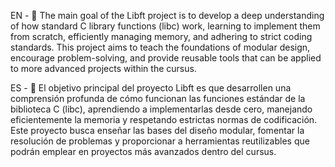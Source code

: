 EN - 🎯 The main goal of the Libft project is to develop a deep understanding of how standard C library functions (libc) work,
learning to implement them from scratch, efficiently managing memory, and adhering to strict coding standards.
This project aims to teach the foundations of modular design, encourage problem-solving,
and provide reusable tools that can be applied to more advanced projects within the cursus.

ES - 🎯 El objetivo principal del proyecto Libft es que desarrollen una comprensión profunda de cómo funcionan las funciones estándar de la biblioteca C (libc),
aprendiendo a implementarlas desde cero, manejando eficientemente la memoria y respetando estrictas normas de codificación.
Este proyecto busca enseñar las bases del diseño modular, fomentar la resolución de problemas y 
proporcionar a herramientas reutilizables que podrán emplear en proyectos más avanzados dentro del cursus.
